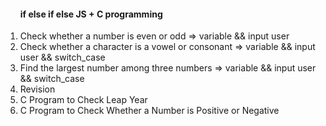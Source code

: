 <ol>
<h4>if else if else JS + C programming </h4>
<li>Check whether a number is even or odd => variable && input user </li>
<li>Check whether a character is a vowel or consonant => variable && input user && switch_case </li>
<li>Find the largest number among three numbers =>  variable && input user && switch_case</li>
<li>Revision </li>
<li>C Program to Check Leap Year </li>
<li>C Program to Check Whether a Number is Positive or Negative</li>


</ol>
